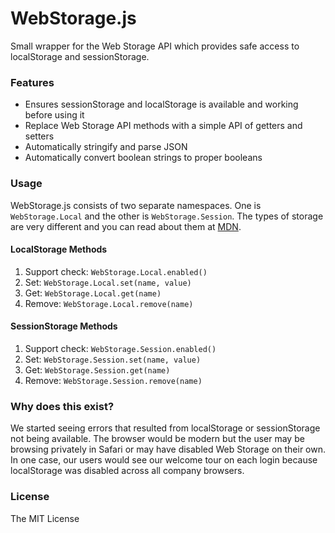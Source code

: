 # WebStorage.js

Small wrapper for the Web Storage API which provides safe access to localStorage and sessionStorage.

### Features

* Ensures sessionStorage and localStorage is available and working before using it
* Replace Web Storage API methods with a simple API of getters and setters
* Automatically stringify and parse JSON
* Automatically convert boolean strings to proper booleans

### Usage

WebStorage.js consists of two separate namespaces. One is `WebStorage.Local` and 
the other is `WebStorage.Session`. The types of storage are very different and 
you can read about them at [MDN](https://developer.mozilla.org/en-US/docs/Web/API/Web_Storage_API).

#### LocalStorage Methods

1. Support check: `WebStorage.Local.enabled()`
2. Set: `WebStorage.Local.set(name, value)`
3. Get: `WebStorage.Local.get(name)`
4. Remove: `WebStorage.Local.remove(name)`

#### SessionStorage Methods

1. Support check: `WebStorage.Session.enabled()`
2. Set: `WebStorage.Session.set(name, value)`
3. Get: `WebStorage.Session.get(name)`
4. Remove: `WebStorage.Session.remove(name)`

### Why does this exist?

We started seeing errors that resulted from localStorage or sessionStorage not 
being available. The browser would be modern but the user may be browsing privately 
in Safari or may have disabled Web Storage on their own. In one case, our users 
would see our welcome tour on each login because localStorage was disabled across 
all company browsers.

### License

The MIT License
